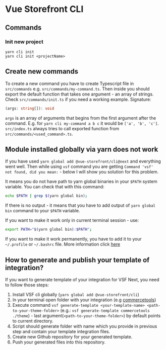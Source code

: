 # Vue Storefront CLI
## Commands
### Init new project
```
yarn cli init
yarn cli init <projectName>
```

## Create new commands
To create a new command you have to create Typescript file in `src/commands` e.g. `src/commands/my-command.ts`. Then inside you should export the default function that takes one argument - an array of strings. Check `src/commands/init.ts` if you need a working example. Signature:
```ts
(args: string[]): void
```

`args` is an array of arguments that begins from the first argument after the command. E.g. for `yarn cli my-command a b c` it would be `['a', 'b', 'c']`.   
`src/index.ts` always tries to call exported function from `src/commands/<used_command>.ts`.

## Module installed globally via yarn does not work
If you have used `yarn global add @vue-storefront/cli@next` and everything went well. Then while using `vsf` command you are getting `Command 'vsf' not found, did you mean:` - below I will show you solution for this problem.

It means you do not have path to yarn global binaries in your `$PATH` system variable. You can check that with this command:
```sh
echo $PATH | grep $(yarn global bin);
```

If there is no output - it means that you have to add output of `yarn global bin` command to your `$PATH` variable.

If you want to make it work only in current terminal session - use:
```sh
export PATH="$(yarn global bin):$PATH";
```

If you want to make it work permanently, you have to add it to your `~/.profile` or `~/.bashrc` file. More information click [here](https://stackoverflow.com/questions/14637979/how-to-permanently-set-path-on-linux-unix)

## How to generate and publish your template of integration?

If you want to generate template of your integration for VSF Next, you need to follow those steps:
1. Install VSF cli globally (`yarn global add @vue-storefront/cli`)
2. In your terminal open folder with your integration (e.g [commercetools](https://github.com/vuestorefront/vue-storefront/tree/next/packages/commercetools))
3. Execute command `vsf generate-template <your-template-name> <path-to-your-theme-folder>` (e.g.: `vsf generate-template commercetools ./theme`) - last argument(`<path-to-your-theme-folder>`) by default points to current directory.
4. Script should generate folder with name which you provide in previous step and contain your template integration files.
5. Create new Github repository for your generated template.
6. Push your generated files into this repository.



   
